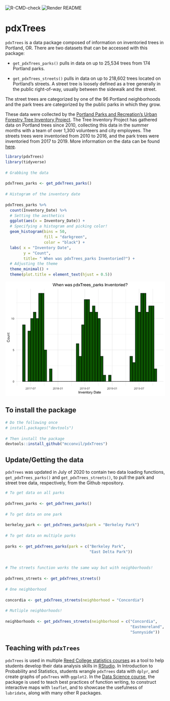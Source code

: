 
![R-CMD-check](https://github.com/mcconvil/pdxTrees/workflows/R-CMD-check/badge.svg)
![Render
README](https://github.com/mcconvil/pdxTrees/workflows/Render%20README/badge.svg)

# pdxTrees

`pdxTrees` is a data package composed of information on inventoried
trees in Portland, OR. There are two datasets that can be accessed with
this package:

  - `get_pdxTrees_parks()` pulls in data on up to 25,534 trees from 174
    Portland parks.

  - `get_pdxTrees_streets()` pulls in data on up to 218,602 trees
    located on Portland’s streets. A street tree is loosely defined as a
    tree generally in the public right-of-way, usually between the
    sidewalk and the street.

The street trees are categorized by one of the 96 Portland neighborhoods
and the park trees are categorized by the public parks in which they
grow.

These data were collected by the [Portland Parks and Recreation’s Urban
Forestry Tree Inventory
Project](https://www.portlandoregon.gov/parks/53181). The Tree Inventory
Project has gathered data on Portland trees since 2010, collecting this
data in the summer months with a team of over 1,300 volunteers and city
employees. The streets trees were inventoried from 2010 to 2016, and the
park trees were inventoried from 2017 to 2019. More information on the
data can be found
[here](https://www.portlandoregon.gov/parks/article/501565).

``` r
library(pdxTrees)
library(tidyverse)

# Grabbing the data 

pdxTrees_parks <- get_pdxTrees_parks()

# Histogram of the inventory date 

pdxTrees_parks %>%   
  count(Inventory_Date) %>%  
  # Setting the aesthetics
  ggplot(aes(x = Inventory_Date)) +   
  # Specifying a histogram and picking color! 
  geom_histogram(bins = 50,               
                 fill = "darkgreen", 
                 color = "black") + 
  labs( x = "Inventory Date", 
        y = "Count", 
        title= " When was pdxTrees_parks Inventoried?") + 
  # Adjusting the theme 
  theme_minimal() + 
  theme(plot.title = element_text(hjust = 0.5))
```

![](README_files/figure-gfm/unnamed-chunk-2-1.png)<!-- -->

## To install the package

``` r
# Do the following once
# install.packages("devtools")

# Then install the package
devtools::install_github("mcconvil/pdxTrees")
```

## Update/Getting the data

`pdxTrees` was updated in July of 2020 to contain two data loading
functions, `get_pdxTrees_parks()` and `get_pdxTrees_streets()`, to pull
the park and street tree data, respectively, from the Github repository.

``` r
# To get data on all parks 

pdxTrees_parks <- get_pdxTrees_parks()

# To get data on one park 

berkeley_park <- get_pdxTrees_parks(park = "Berkeley Park")

# To get data on multiple parks 

parks <- get_pdxTrees_parks(park = c("Berkeley Park", 
                                     "East Delta Park"))


# The streets function works the same way but with neighborhoods! 

pdxTrees_streets <- get_pdxTrees_streets()

# One neighborhood 
  
concordia <- get_pdxTrees_streets(neighborhood = "Concordia")
  
# Mutliple neighborhoods! 
  
neighborhoods <- get_pdxTrees_streets(neighborhood = c("Concordia",
                                                       "Eastmoreland",
                                                       "Sunnyside"))
```

## Teaching with `pdxTrees`

`pdxTrees` is used in multiple [Reed College statistics
courses](https://www.reed.edu/math/courses.html) as a tool to help
students develop their data analysis skills in
[RStudio](https://rstudio.com/). In Introduction to Probability and
Statistics, students wrangle `pdxTrees` data with `dplyr`, and create
graphs of `pdxTrees` with `ggplot2`. In the [Data Science
course](https://github.com/Reed-Statistics/math241s20), the package is
used to teach best practices of function writing, to construct
interactive maps with `leaflet`, and to showcase the usefulness of
`lubridate`, along with many other R packages.

